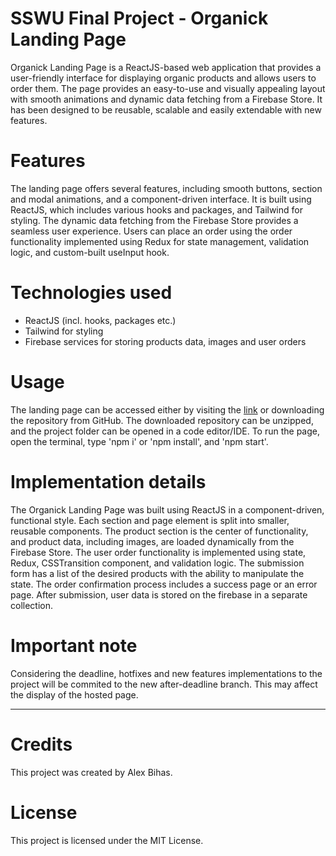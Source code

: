 # SSWU Final Project - Organick Landing Page

Organick Landing Page is a ReactJS-based web application that provides a user-friendly interface for displaying organic products and allows users to order them. The page provides an easy-to-use and visually appealing layout with smooth animations and dynamic data fetching from a Firebase Store. It has been designed to be reusable, scalable and easily extendable with new features.

# Features

The landing page offers several features, including smooth buttons, section and modal animations, and a component-driven interface. It is built using ReactJS, which includes various hooks and packages, and Tailwind for styling. The dynamic data fetching from the Firebase Store provides a seamless user experience. Users can place an order using the order functionality implemented using Redux for state management, validation logic, and custom-built useInput hook.

# Technologies used

- ReactJS (incl. hooks, packages etc.)
- Tailwind for styling
- Firebase services for storing products data, images and user orders

# Usage

The landing page can be accessed either by visiting the [link](https://organickdb.web.app/) or downloading the repository from GitHub. The downloaded repository can be unzipped, and the project folder can be opened in a code editor/IDE. To run the page, open the terminal, type 'npm i' or 'npm install', and 'npm start'.

# Implementation details

The Organick Landing Page was built using ReactJS in a component-driven, functional style. Each section and page element is split into smaller, reusable components. The product section is the center of functionality, and product data, including images, are loaded dynamically from the Firebase Store. The user order functionality is implemented using state, Redux, CSSTransition component, and validation logic. The submission form has a list of the desired products with the ability to manipulate the state. The order confirmation process includes a success page or an error page. After submission, user data is stored on the firebase in a separate collection.

# Important note

Considering the deadline, hotfixes and new features implementations to the project will be commited to the new after-deadline branch. This may affect the display of the hosted page.

---

# Credits

This project was created by Alex Bihas.

# License

This project is licensed under the MIT License.

